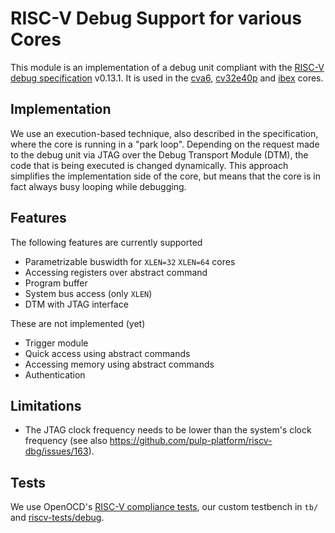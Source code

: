 # RISC-V Debug Support for various Cores

This module is an implementation of a debug unit compliant with the [RISC-V
debug specification](https://github.com/riscv/riscv-debug-spec) v0.13.1. It is
used in the [cva6](https://github.com/pulp-platform/cva6),
[cv32e40p](https://github.com/pulp-platform/cv32e40p) and
[ibex](https://github.com/lowRISC/ibex) cores.

## Implementation
We use an execution-based technique, also described in the specification, where
the core is running in a "park loop". Depending on the request made to the debug
unit via JTAG over the Debug Transport Module (DTM), the code that is being
executed is changed dynamically. This approach simplifies the implementation
side of the core, but means that the core is in fact always busy looping while
debugging.

## Features
The following features are currently supported

* Parametrizable buswidth for `XLEN=32` `XLEN=64` cores
* Accessing registers over abstract command
* Program buffer
* System bus access (only `XLEN`)
* DTM with JTAG interface

These are not implemented (yet)

* Trigger module
* Quick access using abstract commands
* Accessing memory using abstract commands
* Authentication

## Limitations
* The JTAG clock frequency needs to be lower than the system's clock frequency (see also https://github.com/pulp-platform/riscv-dbg/issues/163). 

## Tests

We use OpenOCD's [RISC-V compliance
tests](https://github.com/riscv/riscv-openocd/blob/riscv/src/target/riscv/riscv-013.c),
our custom testbench in `tb/` and
[riscv-tests/debug](https://github.com/riscv/riscv-tests/tree/master/debug).
